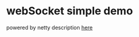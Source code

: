 # webSocket simple demo
powered by netty
description [here](https://blog.csdn.net/wait_for_eva/article/details/86623131)

